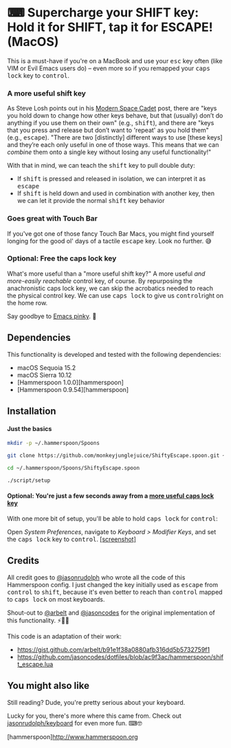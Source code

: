 # ⌨ Supercharge your SHIFT key: Hold it for SHIFT, tap it for ESCAPE! (MacOS)

This is a must-have if you're on a MacBook and use your <kbd>esc</kbd> key often (like VIM or Evil Emacs users do) – even more so if you remapped your <kbd>caps lock</kbd> key to <kbd>control</kbd>. 

### A more useful shift key

As Steve Losh points out in his [Modern Space Cadet](http://stevelosh.com/blog/2012/10/a-modern-space-cadet/#shift-escape) post, there are "keys you hold down to change how other keys behave, but that (usually) don’t do anything if you use them on their own" (e.g., <kbd>shift</kbd>), and there are "keys that you press and release but don’t want to 'repeat' as you hold them" (e.g., <kbd>escape</kbd>). "There are two [distinctly] different ways to use [these keys] and they’re each only useful in one of those ways. This means that we can *combine* them onto a single key without losing any useful functionality!"

With that in mind, we can teach the <kbd>shift</kbd> key to pull double duty:

- If <kbd>shift</kbd> is pressed and released in isolation, we can interpret it as <kbd>escape</kbd>
- If <kbd>shift</kbd> is held down and used in combination with another key, then we can let it provide the normal <kbd>shift</kbd> key behavior

### Goes great with Touch Bar

If you've got one of those fancy Touch Bar Macs, you might find yourself longing for the good ol' days of a tactile <kbd>escape</kbd> key. Look no further. 😅

### Optional: Free the caps lock key

What's more useful than a "more useful shift key?" A more useful *and more-easily reachable* control key, of course. By repurposing the anachronistic caps lock key, we can skip the acrobatics needed to reach the physical control key. We can use <kbd>caps lock</kbd> to give us <kbd>control</kbd>right on the home row.

Say goodbye to [Emacs pinky](http://wiki.c2.com/?EmacsPinky). 👋

## Dependencies

This functionality is developed and tested with the following dependencies:

- macOS Sequoia 15.2
- macOS Sierra 10.12
- [Hammerspoon 1.0.0][hammerspoon]
- [Hammerspoon 0.9.54][hammerspoon]

## Installation

#### Just the basics

```sh
mkdir -p ~/.hammerspoon/Spoons

git clone https://github.com/monkeyjunglejuice/ShiftyEscape.spoon.git ~/.hammerspoon/Spoons/ShiftyEscape.spoon

cd ~/.hammerspoon/Spoons/ShiftyEscape.spoon

./script/setup
```

#### Optional: You're just a few seconds away from a [more useful caps lock key](#optional-a-more-useful-caps-lock-key)

With one more bit of setup, you'll be able to hold <kbd>caps lock</kbd> for <kbd>control</kbd>:

Open *System Preferences*, navigate to *Keyboard > Modifier Keys*, and set the <kbd>caps lock</kbd> key to <kbd>control</kbd>. [[screenshot]](https://user-images.githubusercontent.com/2988/27111039-7f620442-507b-11e7-9bcf-93d46e14af13.png)

## Credits

All credit goes to [@jasonrudolph](https://github.com/jasonrudolph) who wrote all the code of this Hammerspoon config. I just changed the key initially used as <kbd>escape</kbd> from <kbd>control</kbd> to <kbd>shift</kbd>, because it's even better to reach than <kbd>control</kbd> mapped to <kbd>caps lock</kbd> on most keyboards.

Shout-out to [@arbelt](https://github.com/arbelt) and [@jasoncodes](https://github.com/jasoncodes) for the original implementation of this functionality. ⚡️🍻🌟

This code is an adaptation of their work:
- <https://gist.github.com/arbelt/b91e1f38a0880afb316dd5b5732759f1>
- <https://github.com/jasoncodes/dotfiles/blob/ac9f3ac/hammerspoon/shift_escape.lua>

## You might also like

Still reading? Dude, you're pretty serious about your keyboard.

Lucky for you, there's more where this came from. Check out [jasonrudolph/keyboard](https://github.com/jasonrudolph/keyboard) for even more fun. ⌨🤓

[hammerspoon]http://www.hammerspoon.org
